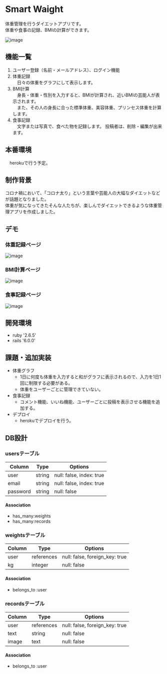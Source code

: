 # Smart Waight
体重管理を行うダイエットアプリです。  
体重や食事の記録、BMIの計算ができます。

![image](https://user-images.githubusercontent.com/66629789/100531081-73ac5600-323d-11eb-891d-e33a68b0899d.png)

## 機能一覧
1. ユーザー登録（名前・メールアドレス）、ログイン機能
2. 体重記録  
　日々の体重をグラフにして表示します。
3. BMI計算  
　身長・体重・性別を入力すると、BMIが計算され、近いBMIの芸能人が表示されます。  
　また、その人の身長に合った標準体重、美容体重、プリンセス体重を計算します。
4. 食事記録  
　文字または写真で、食べた物を記録します。
  投稿者は、削除・編集が出来ます。
 
## 本番環境
　herokuで行う予定。
## 制作背景  
  コロナ禍において、「コロナ太り」という言葉や芸能人の大幅なダイエットなどが話題となりました。  
  体重が気になってきたそんな人たちが、楽しんでダイエットできるような体重管理アプリを作成しました。

## デモ
### 体重記録ページ
![image](https://user-images.githubusercontent.com/66629789/100531110-a0f90400-323d-11eb-9003-8558d3533dd9.png)
### BMI計算ページ
![image](https://user-images.githubusercontent.com/66629789/100531113-b40bd400-323d-11eb-8230-0e0897a2cc20.png)
### 食事記録ページ
![image](https://user-images.githubusercontent.com/66629789/100531121-c2f28680-323d-11eb-8b75-4b52f06ba529.png)



## 開発環境
* ruby '2.6.5'
* rails '6.0.0'


## 課題・追加実装
- 体重グラフ　　
  - 1日に何度も体重を入力すると和がグラフに表示されるので、入力を1日1回に制限する必要がある。
  - 体重をユーザーごとに管理できていない。
- 食事記録
  - コメント機能、いいね機能、ユーザーごとに投稿を表示させる機能を追加する。
- デプロイ
  - herokuでデプロイを行う。

## DB設計

### usersテーブル

|Column  |Type  |Options                 |
|--------|------|------------------------|
|user    |string|null: false, index: true|
|email   |string|null: false, index: true|
|password|string|null: false             |

#### Association
- has_many:weights
- has_many:records

### weightsテーブル

|Column|Type      |Options                       |
|------|----------|------------------------------|
|user  |references|null: false, foreign_key: true|
|kg    |integer   |null: false                   |

#### Association
- belongs_to :user

### recordsテーブル

|Column|Type      |Options                       |
|------|----------|------------------------------|
|user  |references|null: false, foreign_key: true|
|text  |string    |null: false                   |
|image |text      |null: false                   |

#### Association
- belongs_to :user
